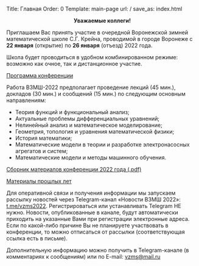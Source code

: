 Title: Главная
Order: 0
Template: main-page
url: /
save_as: index.html

**<center>Уважаемые коллеги!</center>**

Приглашаем Вас принять участие в очередной Воронежской зимней математической школе С.Г. Крейна, проводимой в городе Воронеже с **22 января** (открытие) по **26 января** (отъезд) 2022 года.

Школа будет проводиться в удобном комбинированном режиме: возможно как очное, так и дистанционное участие.

[Программа конференции](program)

Работа ВЗМШ-2022 предполагает проведение лекций (45 мин.), докладов (30 мин.) и сообщений (15 мин.) по следующим основным направлениям:

* Теория функций и функциональный анализ;
* Актуальные проблемы дифференциальных уравнений;
* Нелинейный анализ и математическое моделирование;
* Геометрия, топология и уравнения математической физики;
* История математики;
* Математические модели в теории и разработке электронасосных агрегатов и систем;
* Математические модели и методы машинного обучения.

[Сборник материалов конференции 2022 года (.pdf)](https://github.com/vzms-kmm-vsu/vzms-theses/releases/latest/download/vzms2022.pdf)

[Материалы прошлых лет](history)

Для оперативной связи и получения информации мы запускаем рассылку новостей через Telegram-канал «Новости ВЗМШ 2022»: [t.me/vzms2022](https://t.me/vzms2022). Регистрироваться или устанавливать Telegram НЕ нужно. Новости, опубликованные в канале, будут автоматически приходить на указанные Вами при регистрации электронные адреса. Если по какой-либо причине Вы не планируете участвовать в конференции, то можно отписаться от рассылки (соответствующая ссылка есть в письме).

Дополнительную информацию можно получить в Telegram-канале (в комментариях к сообщениям) или по E-mail: [vzms@mail.ru](mailto:vzms@mail.ru)
